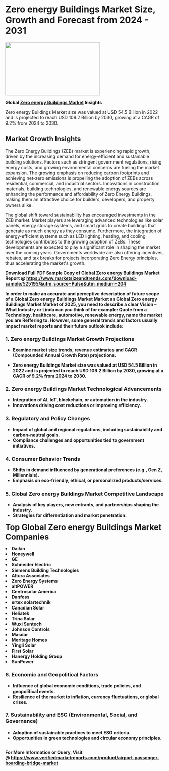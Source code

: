<H1>Zero energy Buildings Market Size, Growth and Forecast from 2024 - 2031</H1><img class="aligncenter size-medium wp-image-584254" src="https://thirdeyenews.in/wp-content/uploads/2024/09/Global-Market-Research-300x168.jpeg" alt="" width="300" height="168" /><p><strong>Global&nbsp;<a href="https://www.marketsizeandtrends.com/download-sample/525195/&amp;utm_source=Pulse&amp;utm_medium=204">Zero energy Buildings Market</a> Insights</strong></p><p>Zero energy Buildings Market size was valued at USD 54.5 Billion in 2022 and is projected to reach USD 109.2 Billion by 2030, growing at a CAGR of 9.2% from 2024 to 2030.</p><p><h2>Market Growth Insights</h2> <p>The Zero Energy Buildings (ZEB) market is experiencing rapid growth, driven by the increasing demand for energy-efficient and sustainable building solutions. Factors such as stringent government regulations, rising energy costs, and growing environmental concerns are fueling the market expansion. The growing emphasis on reducing carbon footprints and achieving net-zero emissions is propelling the adoption of ZEBs across residential, commercial, and industrial sectors. Innovations in construction materials, building technologies, and renewable energy sources are enhancing the performance and affordability of Zero Energy Buildings, making them an attractive choice for builders, developers, and property owners alike.</p> <p><strong></strong></p> <p>The global shift toward sustainability has encouraged investments in the ZEB market. Market players are leveraging advanced technologies like solar panels, energy storage systems, and smart grids to create buildings that generate as much energy as they consume. Furthermore, the integration of energy-efficient systems such as LED lighting, heating, and cooling technologies contributes to the growing adoption of ZEBs. These developments are expected to play a significant role in shaping the market over the coming years. Governments worldwide are also offering incentives, rebates, and tax breaks for projects incorporating Zero Energy principles, thus accelerating the market's growth.</p> <p><strong></p><p><span class=""><strong>Download Full PDF Sample Copy of Global Zero energy Buildings Market Report</strong> @ <a href="https://www.marketsizeandtrends.com/download-sample/525195/&amp;utm_source=Pulse&amp;utm_medium=204" target="_blank">https://www.marketsizeandtrends.com/download-sample/525195/&amp;utm_source=Pulse&amp;utm_medium=204</a></span></p><p>In order to make an accurate and perceptive description of future scope of a Global&nbsp;Zero energy Buildings Market Market as Global&nbsp;Zero energy Buildings Market Market of 2025, you need to describe a clear Vision &ndash; What Industry or Linda can you think of for example: Quote from a Technology, healthcare, automotive, renewable energy, name the market you are Reffering to. However, some general trends and factors usually impact market reports and their future outlook include:</p><h3>1.&nbsp;<strong>Zero energy Buildings Market Growth Projections</strong></h3><ul><li>Examine market size trends, revenue estimates and CAGR (Compounded Annual Growth Rate) projections.</li><li><p>Zero energy Buildings Market size was valued at USD 54.5 Billion in 2022 and is projected to reach USD 109.2 Billion by 2030, growing at a CAGR of 9.2% from 2024 to 2030.</p></li></ul><h3>2.&nbsp;<strong>Zero energy Buildings Market Technological Advancements</strong></h3><ul><li>Integration of AI, IoT, blockchain, or automation in the industry.</li><li>Innovations driving cost reductions or improving efficiency.</li></ul><h3>3.&nbsp;<strong>Regulatory and Policy Changes</strong></h3><ul><li>Impact of global and regional regulations, including sustainability and carbon-neutral goals.</li><li>Compliance challenges and opportunities tied to government initiatives.</li></ul><h3>4.&nbsp;<strong>Consumer Behavior Trends</strong></h3><ul><li>Shifts in demand influenced by generational preferences (e.g., Gen Z, Millennials).</li><li>Emphasis on eco-friendly, ethical, or personalized products/services.</li></ul><h3>5.&nbsp;<strong>Global Zero energy Buildings Market Competitive Landscape</strong></h3><ul><li>Analysis of key players, new entrants, and partnerships shaping the industry.</li><li>Strategies for differentiation and market penetration.</li></ul><p data-pm-slice="1 1 []"><span style="color: inherit; font-family: inherit; font-size: 25px;">Top Global Zero energy Buildings Market Companies</span></p><div class="" data-test-id=""><p><li>Daikin</li><li> Honeywell</li><li> GE</li><li> Schneider Electric</li><li> Siemens Building Technologies</li><li> Altura Associates</li><li> Zero Energy Systems</li><li> altPOWER</li><li> Centrosolar America</li><li> Danfoss</li><li> ertex solartechnik</li><li> Canadian Solar</li><li> Heliatek</li><li> Trina Solar</li><li> Wuxi Suntech</li><li> Johnson Controls</li><li> Masdar</li><li> Meritage Homes</li><li> Yingli Solar</li><li> First Solar</li><li> Hanergy Holding Group</li><li> SunPower</li></p></div><h3>6.&nbsp;<strong>Economic and Geopolitical Factors</strong></h3><ul><li>Influence of global economic conditions, trade policies, and geopolitical events.</li><li>Resilience of the market to inflation, currency fluctuations, or global crises.</li></ul><h3>7.&nbsp;<strong>Sustainability and ESG (Environmental, Social, and Governance)</strong></h3><ul><li>Adoption of sustainable practices to meet ESG criteria.</li><li>Opportunities in green technologies and circular economy principles.</li></ul><h2><strong style="font-size: 14px;">For More Information or Query, Visit @&nbsp;</strong><a style="background-color: #ffffff; font-size: 14px;" href="https://www.marketsizeandtrends.com/report/zero-energy-buildings-market/" target="_blank">https://www.verifiedmarketreports.com/product/airport-passenger-boarding-bridge-market</a></h2>
